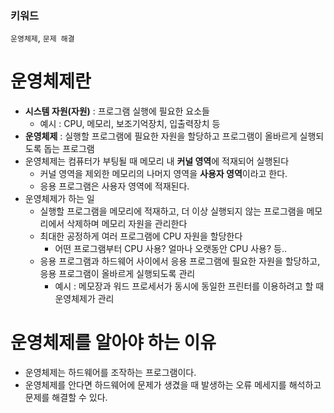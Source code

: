 ### 키워드

`운영체제`, `문제 해결`

# 운영체제란

- **시스템 자원(자원)** : 프로그램 실행에 필요한 요소들
  - 예시 : CPU, 메모리, 보조기억장치, 입출력장치 등
- **운영체제** : 실행할 프로그램에 필요한 자원을 할당하고 프로그램이 올바르게 실행되도록 돕는 프로그램
- 운영체제는 컴퓨터가 부팅될 때 메모리 내 **커널 영역**에 적재되어 실행된다
  - 커널 영역을 제외한 메모리의 나머지 영역을 **사용자 영역**이라고 한다.
  - 응용 프로그램은 사용자 영역에 적재된다.
- 운영체제가 하는 일
  - 실행할 프로그램을 메모리에 적재하고, 더 이상 실행되지 않는 프로그램을 메모리에서 삭제하며 메모리 자원을 관리한다
  - 최대한 공정하게 여러 프로그램에 CPU 자원을 할당한다
    - 어떤 프로그램부터 CPU 사용? 얼마나 오랫동안 CPU 사용? 등..
  - 응용 프로그램과 하드웨어 사이에서 응용 프로그램에 필요한 자원을 할당하고, 응용 프로그램이 올바르게 실행되도록 관리
    - 예시 : 메모장과 워드 프로세서가 동시에 동일한 프린터를 이용하려고 할 때 운영체제가 관리

# 운영체제를 알아야 하는 이유

- 운영체제는 하드웨어를 조작하는 프로그램이다.
- 운영체제를 안다면 하드웨어에 문제가 생겼을 때 발생하는 오류 메세지를 해석하고 문제를 해결할 수 있다.
